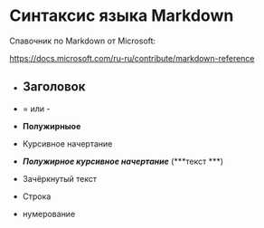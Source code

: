 # Синтаксис языка Markdown

Спавочник по Markdown от Microsoft:

https://docs.microsoft.com/ru-ru/contribute/markdown-reference

* ## Заголовок 

* = или -

* **Полужирныое**

* Курсивное начертание 

* ***Полужирное курсивное начертание*** (***текст ***)

* Зачёркнутый текст

* Строка 

* нумерование 